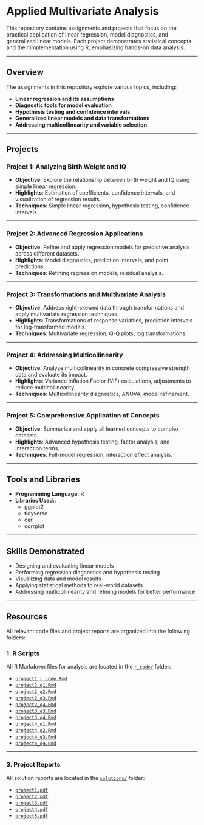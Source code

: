 # Applied Multivariate Analysis
This repository contains assignments and projects that focus on the practical application of linear regression, model diagnostics, and generalized linear models. Each project demonstrates statistical concepts and their implementation using R, emphasizing hands-on data analysis.

---

## Overview
The assignments in this repository explore various topics, including:

- **Linear regression and its assumptions**
- **Diagnostic tools for model evaluation**
- **Hypothesis testing and confidence intervals**
- **Generalized linear models and data transformations**
- **Addressing multicollinearity and variable selection** 

---

## Projects

### **Project 1: Analyzing Birth Weight and IQ**
- **Objective**: Explore the relationship between birth weight and IQ using simple linear regression.
- **Highlights**: Estimation of coefficients, confidence intervals, and visualization of regression results.
- **Techniques**: Simple linear regression, hypothesis testing, confidence intervals.
 
---

### **Project 2: Advanced Regression Applications**
- **Objective**: Refine and apply regression models for predictive analysis across different datasets.
- **Highlights**: Model diagnostics, prediction intervals, and point predictions.
- **Techniques**: Refining regression models, residual analysis.

---

### **Project 3: Transformations and Multivariate Analysis**
- **Objective**: Address right-skewed data through transformations and apply multivariate regression techniques.
- **Highlights**: Transformations of response variables, prediction intervals for log-transformed models.
- **Techniques**: Multivariate regression, Q-Q plots, log transformations.
  
---

### **Project 4: Addressing Multicollinearity**
- **Objective**: Analyze multicollinearity in concrete compressive strength data and evaluate its impact.
- **Highlights**: Variance Inflation Factor (VIF) calculations, adjustments to reduce multicollinearity.
- **Techniques**: Multicollinearity diagnostics, ANOVA, model refinement.

---

### **Project 5: Comprehensive Application of Concepts**
- **Objective**: Summarize and apply all learned concepts to complex datasets.
- **Highlights**: Advanced hypothesis testing, factor analysis, and interaction terms.
- **Techniques**: Full-model regression, interaction effect analysis.

---

## **Tools and Libraries**
- **Programming Language**: R
- **Libraries Used:**:
  - ggplot2
  - tidyverse
  - car
  - corrplot

---

## **Skills Demonstrated**
- Designing and evaluating linear models
- Performing regression diagnostics and hypothesis testing
- Visualizing data and model results
- Applying statistical methods to real-world datasets
- Addressing multicollinearity and refining models for better performance
  
---

## Resources
All relevant code files and project reports are organized into the following folders:

### **1. R Scripts**
All R Markdown files for analysis are located in the [`r_code/`](./r_code/) folder:
- [`project1_r_code.Rmd`](./r_code/project1_r_code.Rmd)
- [`project2_q1.Rmd`](./r_code/project2_q1.Rmd)
- [`project2_q2.Rmd`](./r_code/project2_q2.Rmd)
- [`project2_q3.Rmd`](./r_code/project2_q3.Rmd)
- [`project2_q4.Rmd`](./r_code/project2_q4.Rmd)
- [`project3_q3.Rmd`](./r_code/project3_q3.Rmd)
- [`project3_q4.Rmd`](./r_code/project3_q4.Rmd)
- [`project4_q1.Rmd`](./r_code/project4_q1.Rmd)
- [`project4_q2.Rmd`](./r_code/project4_q2.Rmd)
- [`project4_q3.Rmd`](./r_code/project4_q3.Rmd)
- [`project4_q4.Rmd`](./r_code/project4_q4.Rmd)

---

### **3. Project Reports**
All solution reports are located in the [`solutions/`](./solutions/) folder:
- [`project1.pdf`](./solutions/project1.pdf)
- [`project2.pdf`](./solutions/project2.pdf)
- [`project3.pdf`](./solutions/project3.pdf)
- [`project4.pdf`](./solutions/project4.pdf)
- [`project5.pdf`](./solutions/project5.pdf)
